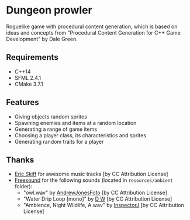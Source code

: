 # Dungeon prowler
Roguelike game with procedural content generation, which is based on ideas and concepts from "Procedural Content Generation for C++ Game Development" by Dale Green.

Requirements
------------
- C++14
- SFML 2.4.1
- CMake 3.7.1

Features
--------
- Giving objects random sprites
- Spawning enemies and items at a random location
- Generating a range of game items
- Choosing a player class, its characteristics and sprites
- Generating random traits for a player

Thanks
------
- [Eric Skiff](http://ericskiff.com/) for awesome music tracks [by CC Attribution License]
- [Freesound](www.freesound.org) for the following sounds (located in `resources/ambient` folder):
  - "owl.wav" by [AndrewJonesFoto](https://www.freesound.org/people/AndrewJonesFoto/) [by CC Attribution License]
  - "Water Drip Loop [mono]" by [D W](http://www.freesound.org/people/D%20W/) [by CC Attribution License]
  - "Ambience, Night Wildlife, A.wav" by [InspectorJ](https://www.freesound.org/people/InspectorJ/) [by CC Attribution License]
